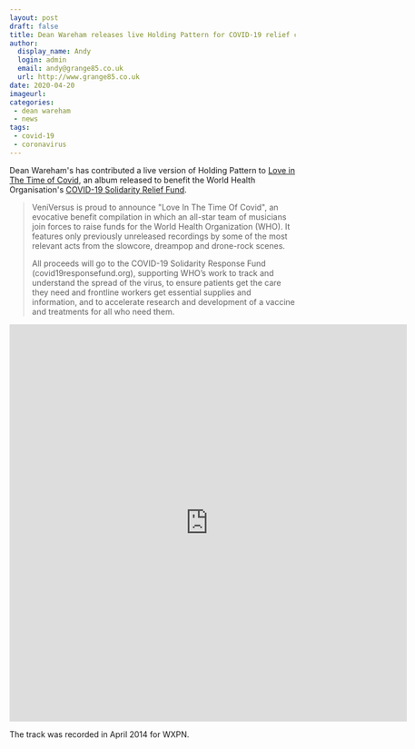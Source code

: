 ```yaml
---
layout: post
draft: false
title: Dean Wareham releases live Holding Pattern for COVID-19 relief compilation
author: 
  display_name: Andy
  login: admin
  email: andy@grange85.co.uk
  url: http://www.grange85.co.uk
date: 2020-04-20
imageurl: 
categories:
 - dean wareham
 - news
tags:
 - covid-19
 - coronavirus
---
```

Dean Wareham's has contributed a live version of Holding Pattern to [Love in The Time of Covid](https://veniversus.bandcamp.com/album/love-in-the-time-of-covid), an album released to benefit the World Health Organisation's [COVID-19 Solidarity Relief Fund](https://www.who.int/emergencies/diseases/novel-coronavirus-2019/donate).

> VeniVersus is proud to announce "Love In The Time Of Covid", an evocative benefit compilation in which an all-star team of musicians join forces to raise funds for the World Health Organization (WHO). It features only previously unreleased recordings by some of the most relevant acts from the slowcore, dreampop and drone-rock scenes.
> 
> All proceeds will go to the COVID-19 Solidarity Response Fund (covid19responsefund.org), supporting WHO’s work to track and understand the spread of the virus, to ensure patients get the care they need and frontline workers get essential supplies and information, and to accelerate research and development of a vaccine and treatments for all who need them.

<iframe style="border: 0; width: 700px; height: 700px;" src="https://bandcamp.com/EmbeddedPlayer/album=3292767783/size=large/bgcol=ffffff/linkcol=0687f5/minimal=true/transparent=true/" seamless><a href="http://veniversus.bandcamp.com/album/love-in-the-time-of-covid">Love In The Time Of Covid by Various Artists</a></iframe>

The track was recorded in April 2014 for WXPN.

